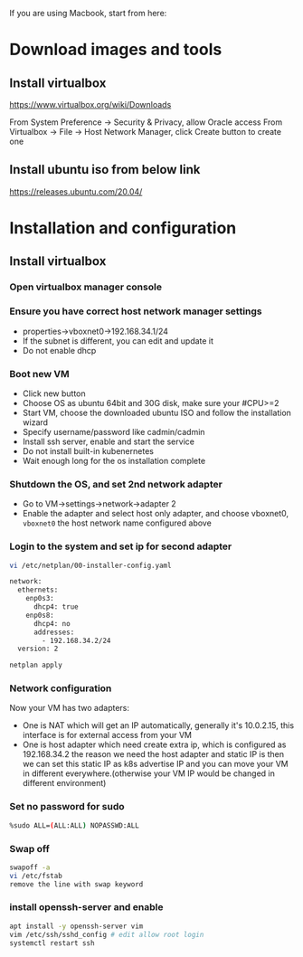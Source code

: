 If you are using Macbook, start from here:

# Download images and tools

## Install virtualbox

https://www.virtualbox.org/wiki/Downloads

From System Preference -> Security & Privacy, allow Oracle access
From Virtualbox -> File -> Host Network Manager, click Create button to create one

## Install ubuntu iso from below link

https://releases.ubuntu.com/20.04/

# Installation and configuration

## Install virtualbox

### Open virtualbox manager console

### Ensure you have correct host network manager settings

- properties->vboxnet0->192.168.34.1/24
- If the subnet is different, you can edit and update it
- Do not enable dhcp

### Boot new VM

- Click new button
- Choose OS as ubuntu 64bit and 30G disk, make sure your #CPU>=2
- Start VM, choose the downloaded ubuntu ISO and follow the installation wizard
- Specify username/password like cadmin/cadmin
- Install ssh server, enable and start the service
- Do not install built-in kubenernetes
- Wait enough long for the os installation complete

### Shutdown the OS, and set 2nd network adapter

- Go to VM->settings->network->adapter 2
- Enable the adapter and select host only adapter, and choose vboxnet0, `vboxnet0` the host network name configured above

### Login to the system and set ip for second adapter

```sh
vi /etc/netplan/00-installer-config.yaml

network:
  ethernets:
    enp0s3:
      dhcp4: true
    enp0s8:
      dhcp4: no
      addresses:
        - 192.168.34.2/24
  version: 2
```

```sh
netplan apply
```

### Network configuration

Now your VM has two adapters:

- One is NAT which will get an IP automatically, generally it's 10.0.2.15, this interface is for external access from your VM
- One is host adapter which need create extra ip, which is configured as 192.168.34.2
  the reason we need the host adapter and static IP is then we can set this static IP as k8s advertise IP and you can move your VM in different everywhere.(otherwise your VM IP would be changed in different environment)

### Set no password for sudo

```sh
%sudo ALL=(ALL:ALL) NOPASSWD:ALL
```

### Swap off

```sh
swapoff -a
vi /etc/fstab
remove the line with swap keyword
```

### install openssh-server and enable 

```sh
apt install -y openssh-server vim
vim /etc/ssh/sshd_config # edit allow root login
systemctl restart ssh
```

